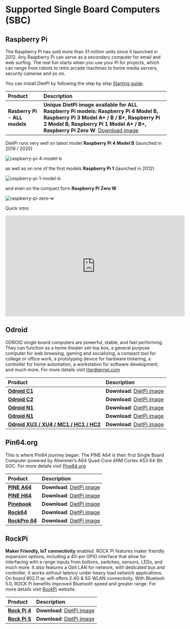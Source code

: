# Supported Single Board Computers (SBC)

## Raspberry Pi
The Raspberry Pi has sold more than 31 million units since it launched in 2012. Any Raspberry Pi can serve as a secondary computer for email and web surfing. The real fun starts when you use your Pi for projects, which can range from robots to retro arcade machines to home media servers, security cameras and so on.

You can install DietPi by following the step by step [Starting guide](/../User-Guide_Getting-Started/). 

<div class="md-typeset__table">
    <table>
        <thead>
            <tr>
                <th align="left" ><strong>Product</strong></th>
                <th align="left"><strong>Description</strong></th>
            </tr>
        </thead>
        <tbody>
        <tr>
            <td align="left"><a class="table"><strong>Rasberry Pi - ALL models</strong></a></td>
            <td align="left">
                <strong>Unique DietPi image available for ALL Raspberry Pi models: Raspberry Pi 4 Model B, Raspberry Pi 3 Model A+ / B / B+, Raspberry Pi 2 Model B, Raspberry Pi 1 Model A+ / B+, Raspberry Pi Zero W</strong>: <a target="_blank" href="https://dietpi.com/downloads/images/DietPi_RPi-ARMv6-Buster.7z">Download image</a></li>
            </td>
        </tr>
        </tbody>
    </table>
</div>

DietPi runs very well on latest model **Raspberry Pi 4 Model B** (launched in 2019 / 2020)

![raspberry-pi-4-model-b](../assets/images/raspberry-pi-4-labelled.png)

as well as on one of the first models **Raspberry Pi 1** (launched in 2012)

![raspberry-pi-1-model-b](../assets/images/raspberry-pi-1b.jpg)

and even on the compact form **Raspberry Pi Zero W**

![raspberry-pi-zero-w](../assets/images/raspberry-pi-zero-w.jpg)

Quick intro:

<iframe width="560" height="315" src="https://www.youtube-nocookie.com/embed/sajBySPeYH0" frameborder="0" allow="accelerometer; autoplay; encrypted-media; gyroscope" allowfullscreen></iframe>

## Odroid

ODROID single board computers are powerful, stable, and fast performing. They can function as a home theater set-top box, a general purpose computer for web browsing, gaming and socializing, a compact tool for college or office work, a prototyping device for hardware tinkering, a controller for home automation, a workstation for software development, and much more. For more details visit <a target="_blank" href="https://www.hardkernel.com">Hardkernel.com</a>


<div class="md-typeset__table">
    <table>
        <thead>
            <tr>
                <th align="left" ><strong>Product</strong></th>
                <th align="left"><strong>Description</strong></th>
            </tr>
        </thead>
        <tbody>
            <tr>
                <td align="left"><a class="table" target="_blank" href=""><strong>Odroid C1</strong></a></td>
                <td align="left">
                   <strong>Download</strong>: <a target="_blank" href="https://dietpi.com/downloads/images/DietPi_OdroidC1-ARMv7-Buster.7z">DietPi image</a></li>
                </td>
            </tr>
            <tr>
                <td align="left"><a class="table" target="_blank" href=""><strong>Odroid C2</strong></a></td>
                <td align="left">
                   <strong>Download</strong>: <a target="_blank" href="https://dietpi.com/downloads/images/DietPi_OdroidC2-ARMv8-Buster.7z">DietPi image</a></li>
                </td>
            </tr>
            <tr>
                <td align="left"><a class="table" target="_blank" href=""><strong>Odroid N1</strong></a></td>
                <td align="left">
                   <strong>Download</strong>: <a target="_blank" href="https://dietpi.com/downloads/images/DietPi_OdroidN1-ARMv8-Buster.7z">DietPi image</a></li>
                </td>
            </tr>
            <tr>
                <td align="left"><a class="table" target="_blank" href=""><strong>Odroid N1</strong></a></td>
                <td align="left">
                   <strong>Download</strong>: <a target="_blank" href="https://dietpi.com/downloads/images/DietPi_OdroidN2-ARMv8-Buster.7z">DietPi image</a></li>
                </td>
            </tr>
            <tr>
                <td align="left"><a class="table" target="_blank" href=""><strong>Odroid XU3 / XU4 / MC1 / HC1 / HC2</strong></a></td>
                <td align="left">
                   <strong>Download</strong>: <a target="_blank" href="https://dietpi.com/downloads/images/DietPi_OdroidXU4-ARMv7-Buster.7z">DietPi image</a></li>
                </td>
            </tr>
        </tbody>
    </table>
</div>

## Pin64.org

This is where Pin64 journey began. The PINE A64 is their first Single Board Computer powered by Allwinner’s A64 Quad-Core ARM Cortex A53 64-Bit SOC. For more details visit <a target="_blank" href="https://www.pine64.org">Pine64.org</a>

<div class="md-typeset__table">
    <table>
        <thead>
            <tr>
                <th align="left" ><strong>Product</strong></th>
                <th align="left"><strong>Description</strong></th>
            </tr>
        </thead>
        <tbody>
            <tr>
                <td align="left"><a class="table" target="_blank" href=""><strong>PINE A64</strong></a></td>
                <td align="left">
                   <strong>Download</strong>: <a target="_blank" href="https://dietpi.com/downloads/images/DietPi_PineA64-ARMv8-Buster.7z">DietPi image</a></li>
                </td>
            </tr>
            <tr>
                <td align="left"><a class="table" target="_blank" href=""><strong>PINE H64</strong></a></td>
                <td align="left">
                   <strong>Download</strong>: <a target="_blank" href="https://dietpi.com/downloads/images/testing/DietPi_PineH64-ARMv8-Buster.7z">DietPi image</a></li>
                </td>
            </tr>
            <tr>
                <td align="left"><a class="table" target="_blank" href=""><strong>Pinebook</strong></a></td>
                <td align="left">
                   <strong>Download</strong>: <a target="_blank" href="https://dietpi.com/downloads/images/DietPi_Pinebook-ARMv8-Buster.7z">DietPi image</a></li>
                </td>
            </tr>
            <tr>
                <td align="left"><a class="table" target="_blank" href=""><strong>Rock64</strong></a></td>
                <td align="left">
                   <strong>Download</strong>: <a target="_blank" href="https://dietpi.com/downloads/images/DietPi_Rock64-ARMv8-Buster.7z">DietPi image</a></li>
                </td>
            </tr>
            <tr>
                <td align="left"><a class="table" target="_blank" href=""><strong>RockPro 64</strong></a></td>
                <td align="left">
                   <strong>Download</strong>: <a target="_blank" href="https://dietpi.com/downloads/images/DietPi_RockPro64-ARMv8-Buster.7z">DietPi image</a></li>
                </td>
            </tr>
        </tbody>
    </table>
</div>


## RockPi

**Maker Friendly, IoT connectivity** enabled. ROCK Pi features maker friendly expansion options, including a 40-pin GPIO interface that allow for interfacing with a range inputs from buttons, switches, sensors, LEDs, and much more. It also features a Gbit LAN for network, with dedicated bus and controller, it works without latency under heavy load network applications. On board 802.11 ac wifi offers 2.4G & 5G WLAN connectivity. With Bluetooh 5.0, ROCK Pi benefits improved Bluetooth speed and greater range. For more details visit [RockPi](http://rockpi.org/) website.

<div class="md-typeset__table">
    <table>
        <thead>
            <tr>
                <th align="left" ><strong>Product</strong></th>
                <th align="left"><strong>Description</strong></th>
            </tr>
        </thead>
        <tbody>
            <tr>
                <td align="left"><a class="table" target="_blank" href=""><strong>Rock Pi 4</strong></a></td>
                <td align="left">
                   <strong>Download</strong>: <a target="_blank" href="https://dietpi.com/downloads/images/DietPi_ROCKPi4-ARMv8-Buster.7z">DietPi image</a></li>
                </td>
            </tr>
            <tr>
                <td align="left"><a class="table" target="_blank" href=""><strong>Rock Pi S</strong></a></td>
                <td align="left">
                   <strong>Download</strong>: <a target="_blank" href="https://dietpi.com/downloads/images/testing/DietPi_ROCKPiS-ARMv8-Buster.7z">DietPi image</a></li>
                </td>
            </tr>
        </tbody>
    </table>
</div>
